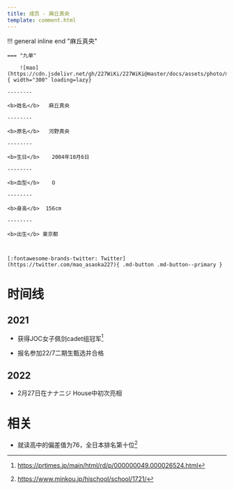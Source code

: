 ```yaml
---
title: 成员 - 麻丘真央
template: comment.html
---
```


!!! general inline end "麻丘真央"

    === "九单"

        ![mao](https://cdn.jsdelivr.net/gh/227WiKi/227WiKi@master/docs/assets/photo/mao/9th.jpg){ width="300" loading=lazy}

    --------

    <b>姓名</b>   麻丘真央

    --------

    <b>原名</b>   河野真央

    --------

    <b>生日</b>    2004年10月6日

    --------

    <b>血型</b>    O

    --------

    <b>身高</b>  156cm

    --------

    <b>出生</b> 東京都

  

    [:fontawesome-brands-twitter: Twitter](https://twitter.com/mao_asaoka227){ .md-button .md-button--primary }

# 时间线
## 2021 

- 获得JOC女子佩剑cadet组冠军[^1]

- 报名参加22/7二期生甄选并合格

## 2022

- 2月27日在ナナニジ House中初次亮相

# 相关

- 就读高中的偏差值为76，全日本排名第十位[^2]

[^1]: https://prtimes.jp/main/html/rd/p/000000049.000026524.html
[^2]: https://www.minkou.jp/hischool/school/1721/